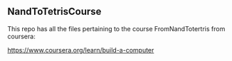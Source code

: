 ## NandToTetrisCourse

This repo has all the files pertaining to the course FromNandTotertris from coursera: 

https://www.coursera.org/learn/build-a-computer
